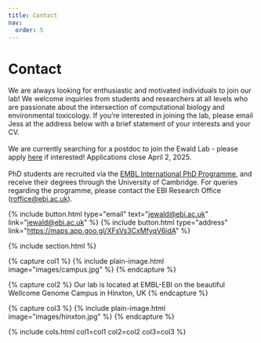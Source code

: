 ```yaml
---
title: Contact
nav:
  order: 5
---
```


# Contact

We are always looking for enthusiastic and motivated individuals to join our lab! We welcome inquiries from students and researchers at all levels who are passionate about the intersection of computational biology and environmental toxicology. If you’re interested in joining the lab, please email Jess at the address below with a brief statement of your interests and your CV.
<br>
<br>
We are currently searching for a postdoc to join the Ewald Lab - please apply <a href="https://embl.wd103.myworkdayjobs.com/EMBL/job/Hinxton-Cambridgeshire/Postdoctoral-Fellow---Ewald-Group_JR985" target="_blank">here</a> if interested! Applications close April 2, 2025. 
<br>
<br>
PhD students are recruited via the [EMBL International PhD Programme](https://www.embl.org/about/info/embl-international-phd-programme/), and receive their degrees through the University of Cambridge. For queries regarding the programme, please contact the EBI Research Office (roffice@ebi.ac.uk).

{%
  include button.html
  type="email"
  text="jewald@ebi.ac.uk"
  link="jewald@ebi.ac.uk"
%}
{%
  include button.html
  type="address"
  link="https://maps.app.goo.gl/XFsVs3CxMfyqV6idA"
%}

{% include section.html %}

{% capture col1 %}
{%
  include plain-image.html
  image="images/campus.jpg"
%}
{% endcapture %}

{% capture col2 %}
  Our lab is located at EMBL-EBI on the beautiful Wellcome Genome Campus in Hinxton, UK
{% endcapture %}

{% capture col3 %}
{%
  include plain-image.html
  image="images/hinxton.jpg"
%}
{% endcapture %}

{% include cols.html col1=col1 col2=col2 col3=col3 %}
